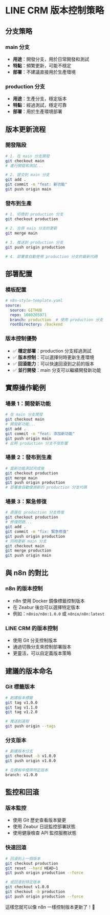 # LINE CRM 版本控制策略

## 分支策略

### **main 分支**
- **用途**：開發分支，用於日常開發和測試
- **特點**：頻繁更新，可能不穩定
- **部署**：不建議直接用於生產環境

### **production 分支**
- **用途**：生產分支，穩定版本
- **特點**：經過測試，穩定可靠
- **部署**：用於生產環境部署

## 版本更新流程

### **開發階段**
```bash
# 1. 在 main 分支開發
git checkout main
# 進行開發和測試...

# 2. 提交到 main 分支
git add .
git commit -m "feat: 新功能"
git push origin main
```

### **發布到生產**
```bash
# 1. 切換到 production 分支
git checkout production

# 2. 合併 main 分支的更新
git merge main

# 3. 推送到 production 分支
git push origin production

# 4. 部署會自動使用 production 分支的最新代碼
```

## 部署配置

### **模板配置**
```yaml
# n8n-style-template.yaml
source:
  source: GITHUB
  repo: 1080205971
  branch: production  # 使用 production 分支
  rootDirectory: /backend
```

### **版本控制優勢**
- ✅ **穩定部署**：production 分支經過測試
- ✅ **版本控制**：可以選擇何時更新生產環境
- ✅ **回滾能力**：可以快速回滾到之前的版本
- ✅ **並行開發**：main 分支可以繼續開發新功能

## 實際操作範例

### **場景 1：開發新功能**
```bash
# 在 main 分支開發
git checkout main
# 開發新功能...
git add .
git commit -m "feat: 添加新功能"
git push origin main
# 此時 production 分支不受影響
```

### **場景 2：發布到生產**
```bash
# 當新功能測試完成後
git checkout production
git merge main
git push origin production
# 部署會自動使用新的 production 分支代碼
```

### **場景 3：緊急修復**
```bash
# 直接在 production 分支修復
git checkout production
# 修復問題...
git add .
git commit -m "fix: 緊急修復"
git push origin production
# 同時更新 main 分支
git checkout main
git merge production
git push origin main
```

## 與 n8n 的對比

### **n8n 的版本控制**
- n8n 使用 Docker 鏡像標籤控制版本
- 在 Zeabur 後台可以選擇特定版本
- 例如：`n8nio/n8n:1.0.0` 或 `n8nio/n8n:latest`

### **LINE CRM 的版本控制**
- 使用 Git 分支控制版本
- 通過切換分支來控制部署版本
- 更靈活，可以自定義版本策略

## 建議的版本命名

### **Git 標籤版本**
```bash
# 創建版本標籤
git tag v1.0.0
git tag v1.1.0
git tag v1.2.0

# 推送到遠程
git push origin --tags
```

### **分支版本**
```bash
# 創建版本分支
git checkout -b v1.0.0
git push origin v1.0.0

# 在模板中使用特定版本
branch: v1.0.0
```

## 監控和回滾

### **版本監控**
- 使用 Git 歷史查看版本變更
- 使用 Zeabur 日誌監控部署狀態
- 使用健康檢查 API 監控服務狀態

### **快速回滾**
```bash
# 回滾到上一個版本
git checkout production
git reset --hard HEAD~1
git push origin production --force

# 或回滾到特定版本
git checkout v1.0.0
git checkout -b production
git push origin production --force
```

這樣您就可以像 n8n 一樣控制版本更新了！🎯
